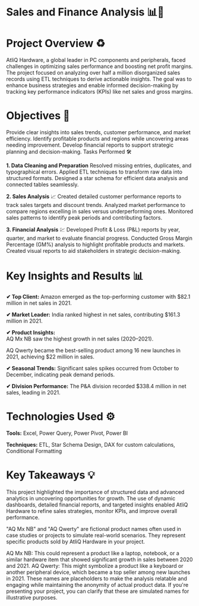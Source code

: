 # Sales and Finance Analysis 📊💼
# Project Overview ♻  

AtliQ Hardware, a global leader in PC components and peripherals, faced challenges in optimizing sales performance and boosting net profit margins. The project focused on analyzing over half a million disorganized sales records using ETL techniques to derive actionable insights. The goal was to enhance business strategies and enable informed decision-making by tracking key performance indicators (KPIs) like net sales and gross margins.

# Objectives 🌟
Provide clear insights into sales trends, customer performance, and market efficiency.
Identify profitable products and regions while uncovering areas needing improvement.
Develop financial reports to support strategic planning and decision-making.
Tasks Performed 🛠  

**1. Data Cleaning and Preparation**
Resolved missing entries, duplicates, and typographical errors.
Applied ETL techniques to transform raw data into structured formats.
Designed a star schema for efficient data analysis and connected tables seamlessly.  

**2. Sales Analysis** 📈
Created detailed customer performance reports to track sales targets and discount trends.
Analyzed market performance to compare regions excelling in sales versus underperforming ones.
Monitored sales patterns to identify peak periods and contributing factors.  

**3. Financial Analysis** 💹
Developed Profit & Loss (P&L) reports by year, quarter, and market to evaluate financial progress.
Conducted Gross Margin Percentage (GM%) analysis to highlight profitable products and markets.
Created visual reports to aid stakeholders in strategic decision-making.  

# Key Insights and Results 📊
**✔ Top Client:** Amazon emerged as the top-performing customer with $82.1 million in net sales in 2021. 

**✔ Market Leader:** India ranked highest in net sales, contributing $161.3 million in 2021.  

**✔ Product Insights:**  
AQ Mx NB saw the highest growth in net sales (2020–2021).  

AQ Qwerty became the best-selling product among 16 new launches in 2021, achieving $22 million in sales.  

**✔ Seasonal Trends:** Significant sales spikes occurred from October to December, indicating peak demand periods.  

**✔ Division Performance:** The P&A division recorded $338.4 million in net sales, leading in 2021.  

# Technologies Used ⚙
**Tools:** Excel, Power Query, Power Pivot, Power BI   

**Techniques:** ETL, Star Schema Design, DAX for custom calculations, Conditional Formatting  

# Key Takeaways 💡
This project highlighted the importance of structured data and advanced analytics in uncovering opportunities for growth. The use of dynamic dashboards, detailed financial reports, and targeted insights enabled AtliQ Hardware to refine sales strategies, monitor KPIs, and improve overall performance.

"AQ Mx NB" and "AQ Qwerty" are fictional product names often used in case studies or projects to simulate real-world scenarios. They represent specific products sold by AtliQ Hardware in your project.

AQ Mx NB: This could represent a product like a laptop, notebook, or a similar hardware item that showed significant growth in sales between 2020 and 2021.
AQ Qwerty: This might symbolize a product like a keyboard or another peripheral device, which became a top seller among new launches in 2021.
These names are placeholders to make the analysis relatable and engaging while maintaining the anonymity of actual product data. If you're presenting your project, you can clarify that these are simulated names for illustrative purposes.
